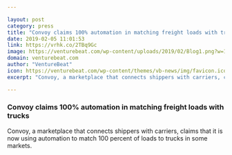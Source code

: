 ```yaml
---

layout: post
category: press
title: "Convoy claims 100% automation in matching freight loads with trucks"
date: 2019-02-05 11:01:53
link: https://vrhk.co/2TBq9Gc
image: https://venturebeat.com/wp-content/uploads/2019/02/Blog1.png?w=1200&strip=all
domain: venturebeat.com
author: "VentureBeat"
icon: https://venturebeat.com/wp-content/themes/vb-news/img/favicon.ico
excerpt: "Convoy, a marketplace that connects shippers with carriers, claims that it is now using automation to match 100 percent of loads to trucks in some markets. "

---
```


### Convoy claims 100% automation in matching freight loads with trucks

Convoy, a marketplace that connects shippers with carriers, claims that it is now using automation to match 100 percent of loads to trucks in some markets. 